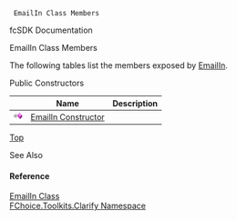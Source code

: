 ﻿     EmailIn Class Members                                                   

fcSDK Documentation

EmailIn Class Members

The following tables list the members exposed by [EmailIn](FChoice.Toolkits.Clarify~FChoice.Toolkits.Clarify.EmailIn.md).

Public Constructors

|   | Name | Description |
| --- | --- | --- |
| ![Public Constructor](dotnetimages/publicConstructor.png) | [EmailIn Constructor](FChoice.Toolkits.Clarify~FChoice.Toolkits.Clarify.EmailIn~_ctor.md) |   |

[Top](#top)

See Also

#### Reference

[EmailIn Class](FChoice.Toolkits.Clarify~FChoice.Toolkits.Clarify.EmailIn.md)  
[FChoice.Toolkits.Clarify Namespace](FChoice.Toolkits.Clarify~FChoice.Toolkits.Clarify_namespace.md)